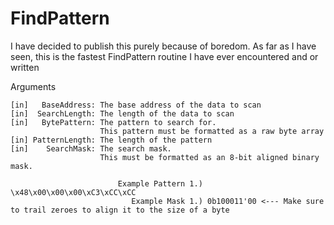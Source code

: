 # FindPattern
I have decided to publish this purely because of boredom. As far as I have seen, this is the fastest FindPattern routine I have ever encountered and or written

Arguments
```
[in]   BaseAddress: The base address of the data to scan
[in]  SearchLength: The length of the data to scan
[in]   BytePattern: The pattern to search for.
                    This pattern must be formatted as a raw byte array
[in] PatternLength: The length of the pattern
[in]    SearchMask: The search mask.
                    This must be formatted as an 8-bit aligned binary mask.

                        Example Pattern 1.) \x48\x00\x00\x00\xC3\xCC\xCC
                           Example Mask 1.) 0b100011'00 <--- Make sure to trail zeroes to align it to the size of a byte
```
